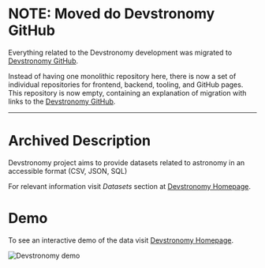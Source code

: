 # NOTE: Moved do Devstronomy GitHub
Everything related to the Devstronomy development was migrated to [Devstronomy GitHub](https://github.com/devstronomy).

Instead of having one monolithic repository here, there is now a set of individual repositories for frontend, backend,
tooling, and GitHub pages. This repository is now empty, containing an explanation of migration with links to the
[Devstronomy GitHub](https://github.com/devstronomy). 

---

# Archived Description
Devstronomy project aims to provide datasets related to astronomy in an accessible format \(CSV, JSON, SQL\)

For relevant information visit _Datasets_ section at [Devstronomy Homepage](https://devstronomy.com/).

# Demo
To see an interactive demo of the data visit [Devstronomy Homepage](https://devstronomy.com/).

![Devstronomy demo](/demo.png?raw=true "Devstronomy demo")
